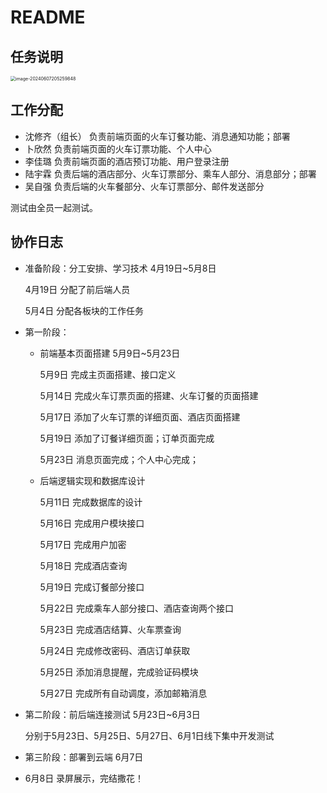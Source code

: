 # README

## 任务说明

<img src="https://cdn.jsdelivr.net/gh/maotougu/picture-for-Typore/typore_img/image-20240607205259848.png" alt="image-20240607205259848" style="zoom:50%;" />

## 工作分配

- 沈修齐（组长） 负责前端页面的火车订餐功能、消息通知功能；部署
- 卜欣然  负责前端页面的火车订票功能、个人中心
- 李佳璐  负责前端页面的酒店预订功能、用户登录注册
- 陆宇霖  负责后端的酒店部分、火车订票部分、乘车人部分、消息部分；部署
- 吴自强  负责后端的火车餐部分、火车订票部分、邮件发送部分

测试由全员一起测试。

## 协作日志

- 准备阶段：分工安排、学习技术 4月19日~5月8日

  4月19日	分配了前后端人员

  5月4日	分配各板块的工作任务

- 第一阶段：

  - 前端基本页面搭建	5月9日~5月23日

    5月9日		完成主页面搭建、接口定义

    5月14日		完成火车订票页面的搭建、火车订餐的页面搭建

    5月17日		添加了火车订票的详细页面、酒店页面搭建

    5月19日		添加了订餐详细页面；订单页面完成

    5月23日		消息页面完成；个人中心完成；

  - 后端逻辑实现和数据库设计

    5月11日  完成数据库的设计

    5月16日  完成用户模块接口

    5月17日  完成用户加密

    5月18日  完成酒店查询

    5月19日  完成订餐部分接口

    5月22日  完成乘车人部分接口、酒店查询两个接口

    5月23日  完成酒店结算、火车票查询

    5月24日  完成修改密码、酒店订单获取

    5月25日   添加消息提醒，完成验证码模块

    5月27日  完成所有自动调度，添加邮箱消息

- 第二阶段：前后端连接测试  5月23日~6月3日

  分别于5月23日、5月25日、5月27日、6月1日线下集中开发测试

- 第三阶段：部署到云端 6月7日

- 6月8日  录屏展示，完结撒花！





